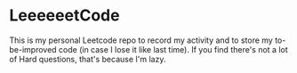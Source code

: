 # LeeeeeetCode

This is my personal Leetcode repo to record my activity and to store my to-be-improved code (in case I lose it like last time). If you find there's not a lot of Hard questions, that's because I'm lazy.
